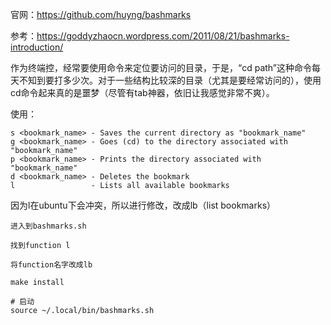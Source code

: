 官网：https://github.com/huyng/bashmarks

参考：https://goddyzhaocn.wordpress.com/2011/08/21/bashmarks-introduction/

作为终端控，经常要使用命令来定位要访问的目录，于是，“cd path”这种命令每天不知到要打多少次。对于一些结构比较深的目录（尤其是要经常访问的），使用cd命令起来真的是噩梦（尽管有tab神器，依旧让我感觉非常不爽）。

使用：

```
s <bookmark_name> - Saves the current directory as "bookmark_name"
g <bookmark_name> - Goes (cd) to the directory associated with "bookmark_name"
p <bookmark_name> - Prints the directory associated with "bookmark_name"
d <bookmark_name> - Deletes the bookmark
l                 - Lists all available bookmarks
```

因为l在ubuntu下会冲突，所以进行修改，改成lb（list bookmarks）

```
进入到bashmarks.sh

找到function l

将function名字改成lb

make install

# 启动
source ~/.local/bin/bashmarks.sh
```

